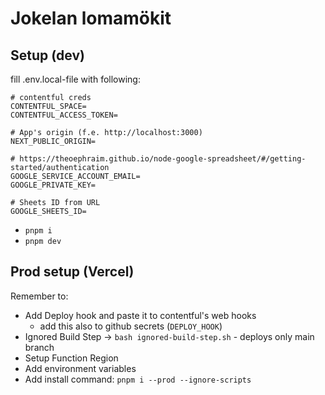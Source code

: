 # Jokelan lomamökit

## Setup (dev)

fill .env.local-file with following:

```env
# contentful creds
CONTENTFUL_SPACE=
CONTENTFUL_ACCESS_TOKEN=

# App's origin (f.e. http://localhost:3000)
NEXT_PUBLIC_ORIGIN=

# https://theoephraim.github.io/node-google-spreadsheet/#/getting-started/authentication
GOOGLE_SERVICE_ACCOUNT_EMAIL=
GOOGLE_PRIVATE_KEY=

# Sheets ID from URL
GOOGLE_SHEETS_ID=
```

- `pnpm i`
- `pnpm dev`

## Prod setup (Vercel)

Remember to:

- Add Deploy hook and paste it to contentful's web hooks
  - add this also to github secrets (`DEPLOY_HOOK`)
- Ignored Build Step -> `bash ignored-build-step.sh` - deploys only main branch
- Setup Function Region
- Add environment variables
- Add install command: `pnpm i --prod --ignore-scripts`
